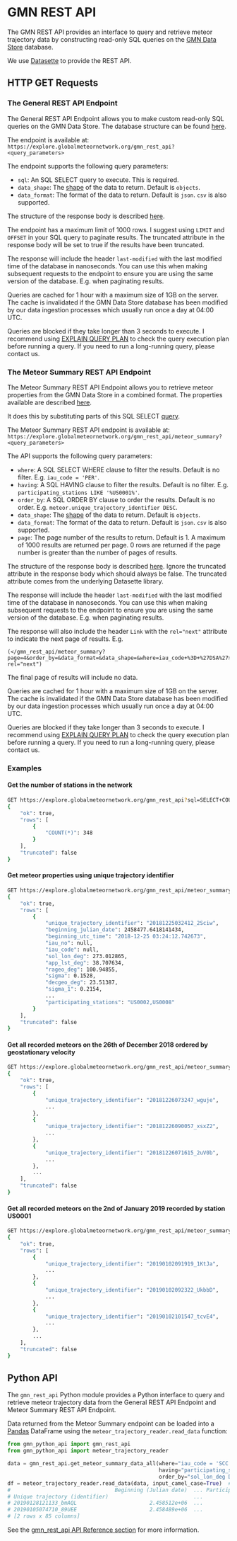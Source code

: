# GMN REST API

The GMN REST API provides an interface to query and retrieve meteor trajectory data by constructing read-only SQL queries on the [GMN Data Store](https://explore.globalmeteornetwork.org/gmn_data_store) database.

We use [Datasette](https://docs.datasette.io/en/0.64.6/json_api.html) to provide the REST API.

## HTTP GET Requests

### The General REST API Endpoint

The General REST API Endpoint allows you to make custom read-only SQL queries on the GMN Data Store. The database structure can be found [here](https://explore.globalmeteornetwork.org/gmn_data_store).

The endpoint is available at:
`https://explore.globalmeteornetwork.org/gmn_rest_api?<query_parameters>`

The endpoint supports the following query parameters:
- `sql`: An SQL SELECT query to execute. This is required.
- `data_shape`: The [shape](https://docs.datasette.io/en/0.64.6/json_api.html#different-shapes) of the data to return. Default is `objects`.
- `data_format`: The format of the data to return. Default is `json`. `csv` is also supported.

The structure of the response body is described [here](https://docs.datasette.io/en/0.64.6/json_api.html).

The endpoint has a maximum limit of 1000 rows. I suggest using `LIMIT` and `OFFSET` in your SQL query to paginate results. The truncated attribute in the response body will be set to true if the results have been truncated.

The response will include the header `last-modified` with the last modified time of the database in nanoseconds.
You can use this when making subsequent requests to the endpoint to ensure you are using the same version of the database. E.g. when paginating results.

Queries are cached for 1 hour with a maximum size of 1GB on the server. The cache is invalidated if the GMN Data Store database has been modified by our data ingestion processes which usually run once a day at 04:00 UTC.

Queries are blocked if they take longer than 3 seconds to execute. I recommend using [EXPLAIN QUERY PLAN](https://www.sqlite.org/eqp.html) to check the query execution plan before running a query. If you need to run a long-running query, please contact us.

### The Meteor Summary REST API Endpoint

The Meteor Summary REST API Endpoint allows you to retrieve meteor properties from the GMN Data Store in a combined format. The properties available are described [here](https://gmn-python-api.readthedocs.io/en/latest/data_schemas.html#meteor-trajectory-features).

It does this by substituting parts of this SQL SELECT [query](https://explore.globalmeteornetwork.org/gmn_data_store/meteor_summary).

The Meteor Summary REST API endpoint is available at:
`https://explore.globalmeteornetwork.org/gmn_rest_api/meteor_summary?<query_parameters>`

The API supports the following query parameters:
- `where`: A SQL SELECT WHERE clause to filter the results. Default is no filter. E.g. `iau_code = 'PER'`.
- `having`: A SQL HAVING clause to filter the results. Default is no filter. E.g. `participating_stations LIKE '%US0001%'`.
- `order_by`: A SQL ORDER BY clause to order the results. Default is no order. E.g. `meteor.unique_trajectory_identifier DESC`.
- `data_shape`: The [shape](https://docs.datasette.io/en/0.64.6/json_api.html#different-shapes) of the data to return. Default is `objects`.
- `data_format`: The format of the data to return. Default is `json`. `csv` is also supported.
- `page`: The page number of the results to return. Default is 1. A maximum of 1000 results are returned per page. 0 rows are returned if the page number is greater than the number of pages of results.

The structure of the response body is described [here](https://docs.datasette.io/en/0.64.6/json_api.html). Ignore the truncated attribute in the response body which should always be false. The truncated attribute comes from the underlying Datasette library.

The response will include the header `last-modified` with the last modified time of the database in nanoseconds.
You can use this when making subsequent requests to the endpoint to ensure you are using the same version of the database. E.g. when paginating results.

The response will also include the header `Link` with the `rel="next"` attribute to indicate the next page of results. E.g.
```
(</gmn_rest_api/meteor_summary?page=4&order_by=&data_format=&data_shape=&where=iau_code+%3D+%27DSA%27>; rel="next")
```
The final page of results will include no data.

Queries are cached for 1 hour with a maximum size of 1GB on the server. The cache is invalidated if the GMN Data Store database has been modified by our data ingestion processes which usually run once a day at 04:00 UTC.

Queries are blocked if they take longer than 3 seconds to execute. I recommend using [EXPLAIN QUERY PLAN](https://www.sqlite.org/eqp.html) to check the query execution plan before running a query. If you need to run a long-running query, please contact us.

### Examples

#### Get the number of stations in the network

```sh
GET https://explore.globalmeteornetwork.org/gmn_rest_api?sql=SELECT+COUNT(*)+FROM+station
{
    "ok": true,
    "rows": [
        {
            "COUNT(*)": 348
        }
    ],
    "truncated": false
}
```


#### Get meteor properties using unique trajectory identifier

```sh
GET https://explore.globalmeteornetwork.org/gmn_rest_api/meteor_summary?where=meteor.unique_trajectory_identifier='20181225032412_2Sciw'
{
    "ok": true,
    "rows": [
        {
            "unique_trajectory_identifier": "20181225032412_2Sciw",
            "beginning_julian_date": 2458477.6418141434,
            "beginning_utc_time": "2018-12-25 03:24:12.742673",
            "iau_no": null,
            "iau_code": null,
            "sol_lon_deg": 273.012865,
            "app_lst_deg": 38.707634,
            "rageo_deg": 100.94855,
            "sigma": 0.1528,
            "decgeo_deg": 23.51387,
            "sigma_1": 0.2154,
            ...
            "participating_stations": "US0002,US0008"
        }
    ],
    "truncated": false
}
```

#### Get all recorded meteors on the 26th of December 2018 ordered by geostationary velocity

```sh
GET https://explore.globalmeteornetwork.org/gmn_rest_api/meteor_summary?where=date(beginning_utc_time)='2018-12-26'&order_by=vgeo_km_s DESC
{
    "ok": true,
    "rows": [
        {
            "unique_trajectory_identifier": "20181226073247_wguje",
            ...
        },
        {
            "unique_trajectory_identifier": "20181226090057_xsxZ2",
            ...
        },
        {
            "unique_trajectory_identifier": "20181226071615_2uV0b",
            ...
        },
        ...
    ],
    "truncated": false
}
```

#### Get all recorded meteors on the 2nd of January 2019 recorded by station US0001

```sh
GET https://explore.globalmeteornetwork.org/gmn_rest_api/meteor_summary?where=date(beginning_utc_time)='2019-01-02'&having=participating_stations LIKE '%US0001%'
{
    "ok": true,
    "rows": [
        {
            "unique_trajectory_identifier": "20190102091919_1KtJa",
            ...
        },
        {
            "unique_trajectory_identifier": "20190102092322_UkbbD",
            ...
        },
        {
            "unique_trajectory_identifier": "20190102101547_tcvE4",
            ...
        },
        ...
    ],
    "truncated": false
}
```

## Python API

The `gmn_rest_api` Python module provides a Python interface to query and retrieve meteor trajectory data from the General REST API Endpoint and Meteor Summary REST API Endpoint.

Data returned from the Meteor Summary endpoint can be loaded into a [Pandas](https://pandas.pydata.org/) DataFrame using the `meteor_trajectory_reader.read_data` function:
```python
from gmn_python_api import gmn_rest_api
from gmn_python_api import meteor_trajectory_reader

data = gmn_rest_api.get_meteor_summary_data_all(where="iau_code = 'SCC' and beginning_utc_time > '2019-01-01' and beginning_utc_time < '2019-04-05'", 
                                                having="participating_stations LIKE '%US0003%'", 
                                                order_by="sol_lon_deg DESC")
df = meteor_trajectory_reader.read_data(data, input_camel_case=True)  # input_camel_case=True is required for the Meteor Summary endpoint
#                                 Beginning (Julian date)  ... Participating (stations)
# Unique trajectory (identifier)                           ...                         
# 20190128121133_bmAQL                       2.458512e+06  ...         [US0002, US0003]
# 20190105074710_89UEE                       2.458489e+06  ...         [US0003, US0009]
# [2 rows x 85 columns]
```

See the [gmn_rest_api API Reference section](autoapi/gmn_python_api/gmn_rest_api/index) for more information.
